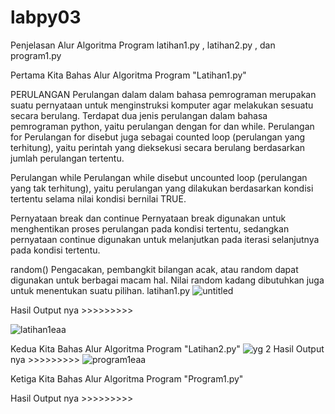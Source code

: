 # labpy03
Penjelasan Alur Algoritma Program latihan1.py , latihan2.py , dan program1.py

Pertama Kita Bahas Alur Algoritma Program "Latihan1.py"

PERULANGAN Perulangan dalam dalam bahasa pemrograman merupakan suatu pernyataan untuk menginstruksi komputer agar melakukan sesuatu secara berulang. Terdapat dua jenis perulangan dalam bahasa pemrograman python, yaitu perulangan dengan for dan while.
Perulangan for
Perulangan for disebut juga sebagai counted loop (perulangan yang terhitung), yaitu perintah yang dieksekusi secara berulang berdasarkan jumlah perulangan tertentu.



Perulangan while
Perulangan while disebut uncounted loop (perulangan yang tak terhitung), yaitu perulangan yang dilakukan berdasarkan kondisi tertentu selama nilai kondisi bernilai TRUE. 



Pernyataan break dan continue Pernyataan break digunakan untuk menghentikan proses perulangan pada kondisi tertentu, sedangkan pernyataan continue digunakan untuk melanjutkan pada iterasi selanjutnya pada kondisi tertentu. 



random() Pengacakan, pembangkit bilangan acak, atau random dapat digunakan untuk berbagai macam hal. Nilai random kadang dibutuhkan juga untuk menentukan suatu pilihan.
latihan1.py
![untitled](https://user-images.githubusercontent.com/46559356/52992086-e1f59f00-3441-11e9-9bf6-c334ee581428.png)


Hasil Output nya >>>>>>>>>

![latihan1eaa](https://user-images.githubusercontent.com/46559356/52992095-e9b54380-3441-11e9-838d-4febfe6e30eb.png)

Kedua Kita Bahas Alur Algoritma Program "Latihan2.py"
![yg 2](https://user-images.githubusercontent.com/46559356/52992102-ef128e00-3441-11e9-9711-6e4caebe1dfe.png)
Hasil Output nya >>>>>>>>>
![program1eaa](https://user-images.githubusercontent.com/46559356/52992488-511fc300-3443-11e9-8627-7b414071e1e4.png)

Ketiga Kita Bahas Alur Algoritma Program "Program1.py"


Hasil Output nya >>>>>>>>>

